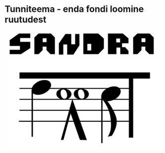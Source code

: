 # Tunniteema - enda fondi loomine ruutudest

![Esimene](images/02.01.png)
![Teine](images/02.02.png)